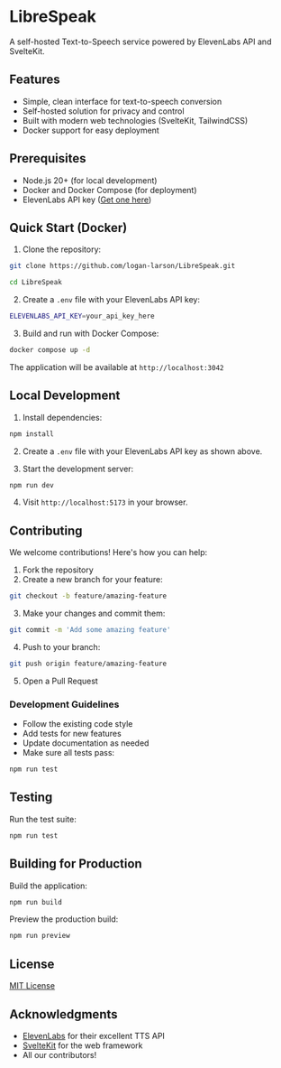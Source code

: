 # LibreSpeak

A self-hosted Text-to-Speech service powered by ElevenLabs API and SvelteKit.

## Features
- Simple, clean interface for text-to-speech conversion
- Self-hosted solution for privacy and control
- Built with modern web technologies (SvelteKit, TailwindCSS)
- Docker support for easy deployment

## Prerequisites
- Node.js 20+ (for local development)
- Docker and Docker Compose (for deployment)
- ElevenLabs API key ([Get one here](https://elevenlabs.io/))

## Quick Start (Docker)

1. Clone the repository:


```bash
git clone https://github.com/logan-larson/LibreSpeak.git

cd LibreSpeak
```

2. Create a `.env` file with your ElevenLabs API key:

```bash
ELEVENLABS_API_KEY=your_api_key_here
```

3. Build and run with Docker Compose:
```bash
docker compose up -d
```

The application will be available at `http://localhost:3042`

## Local Development

1. Install dependencies:
```bash
npm install
```

2. Create a `.env` file with your ElevenLabs API key as shown above.

3. Start the development server:
```bash
npm run dev
```

4. Visit `http://localhost:5173` in your browser.

## Contributing

We welcome contributions! Here's how you can help:

1. Fork the repository
2. Create a new branch for your feature:
```bash
git checkout -b feature/amazing-feature
```

3. Make your changes and commit them:
```bash
git commit -m 'Add some amazing feature'
```

4. Push to your branch:
```bash
git push origin feature/amazing-feature
```

5. Open a Pull Request

### Development Guidelines
- Follow the existing code style
- Add tests for new features
- Update documentation as needed
- Make sure all tests pass:
```bash
npm run test
```

## Testing

Run the test suite:
```bash
npm run test
```

## Building for Production

Build the application:
```bash
npm run build
```

Preview the production build:
```bash
npm run preview
```

## License

[MIT License](LICENSE)

## Acknowledgments
- [ElevenLabs](https://elevenlabs.io/) for their excellent TTS API
- [SvelteKit](https://kit.svelte.dev/) for the web framework
- All our contributors!

